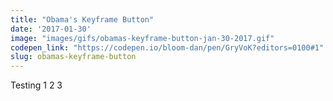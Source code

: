 ```yaml
---
title: "Obama's Keyframe Button"
date: '2017-01-30'
image: "images/gifs/obamas-keyframe-button-jan-30-2017.gif"
codepen_link: "https://codepen.io/bloom-dan/pen/GryVoK?editors=0100#1"
slug: obamas-keyframe-button
---
```


Testing 1 2 3
